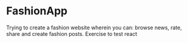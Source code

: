 # FashionApp
Trying to create a fashion website wherein you can: browse news, rate, share and create fashion posts. Exercise to test react 
